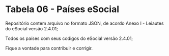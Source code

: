 # Tabela 06 - Países eSocial


Repositório contem arquivo no formato JSON, de acordo Anexo I -  Leiautes do eSocial versão 2.4.01;

Todos os países com seus codigos do eSocial versão 2.4.01;

Fique a vontade para contribuir e corrigir.
